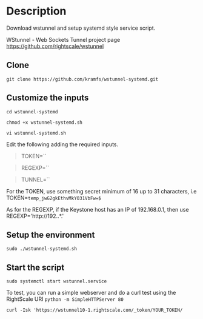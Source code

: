 # Description
Download wstunnel and setup systemd style service script.

WStunnel - Web Sockets Tunnel project page
https://github.com/rightscale/wstunnel


Clone
-------------
`git clone https://github.com/kramfs/wstunnel-systemd.git`

Customize the inputs
-------------
`cd wstunnel-systemd`

`chmod +x wstunnel-systemd.sh`

`vi wstunnel-systemd.sh`

Edit the following adding the required inputs. 
> TOKEN=``

> REGEXP=``

> TUNNEL=``

For the TOKEN, use something secret minimum of 16 up to 31 characters, i.e TOKEN=`temp_jwG2gkEthvMkYO31VbFw=$`

As for the REGEXP, if the Keystone host has an IP of 192.168.0.1, then use REGEXP='http://192\..*.'

Setup the environment
-------------
`sudo ./wstunnel-systemd.sh`

Start the script
-------------
`sudo systemctl start wstunnel.service`

To test, you can run a simple webserver and do a curl test using the RightScale URI
`python -m SimpleHTTPServer 80`

`curl -Isk 'https://wstunnel10-1.rightscale.com/_token/YOUR_TOKEN/`
